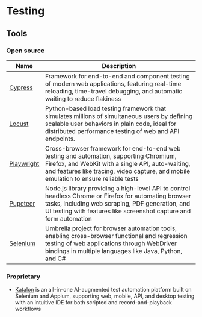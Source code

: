 # Testing

## Tools

### Open source

Name                                                                  | Description
----------------------------------------------------------------------|------------
[Cypress](../../organizations/companies/cypress/cypress.md)           | Framework for end-to-end and component testing of modern web applications, featuring real-time reloading, time-travel debugging, and automatic waiting to reduce flakiness
[Locust](../../organizations/companies/locust/locust.md)              | Python-based load testing framework that simulates millions of simultaneous users by defining scalable user behaviors in plain code, ideal for distributed performance testing of web and API endpoints.
[Playwright](../../organizations/companies/microsoft/playwright.md)   | Cross-browser framework for end-to-end web testing and automation, supporting Chromium, Firefox, and WebKit with a single API, auto-waiting, and features like tracing, video capture, and mobile emulation to ensure reliable tests
[Pupeteer](../../organizations/companies/google/pupeteer.md)          | Node.js library providing a high-level API to control headless Chrome or Firefox for automating browser tasks, including web scraping, PDF generation, and UI testing with features like screenshot capture and form automation
[Selenium](../../organizations/communities/sfconservancy/selenium.md) | Umbrella project for browser automation tools, enabling cross-browser functional and regression testing of web applications through WebDriver bindings in multiple languages like Java, Python, and C#

### Proprietary

* [Katalon](https://www.katalon.com/) is an all-in-one AI-augmented test automation platform built on Selenium and Appium, supporting web, mobile, API, and desktop testing with an intuitive IDE for both scripted and record-and-playback workflows
